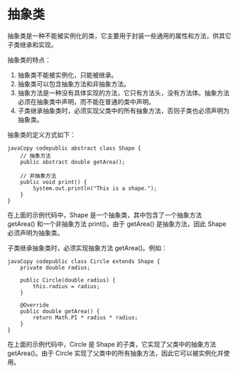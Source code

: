 # 抽象类

抽象类是一种不能被实例化的类，它主要用于封装一些通用的属性和方法，供其它子类继承和实现。

抽象类的特点：

1. 抽象类不能被实例化，只能被继承。
2. 抽象类可以包含抽象方法和非抽象方法。
3. 抽象方法是一种没有具体实现的方法，它只有方法头，没有方法体。抽象方法必须在抽象类中声明，而不能在普通的类中声明。
4. 子类继承抽象类时，必须实现父类中的所有抽象方法，否则子类也必须声明为抽象类。

抽象类的定义方式如下：

```
javaCopy codepublic abstract class Shape {
    // 抽象方法
    public abstract double getArea();
    
    // 非抽象方法
    public void print() {
        System.out.println("This is a shape.");
    }
}
```

在上面的示例代码中，Shape 是一个抽象类，其中包含了一个抽象方法 getArea() 和一个非抽象方法 print()。由于 getArea() 是抽象方法，因此 Shape 必须声明为抽象类。

子类继承抽象类时，必须实现抽象方法 getArea()。例如：

```
javaCopy codepublic class Circle extends Shape {
    private double radius;

    public Circle(double radius) {
        this.radius = radius;
    }

    @Override
    public double getArea() {
        return Math.PI * radius * radius;
    }
}
```

在上面的示例代码中，Circle 是 Shape 的子类，它实现了父类中的抽象方法 getArea()。由于 Circle 实现了父类中的所有抽象方法，因此它可以被实例化并使用。
